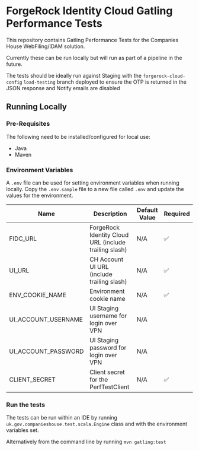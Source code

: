 # ForgeRock Identity Cloud Gatling Performance Tests

This repository contains Gatling Performance Tests for the Companies House WebFiling/IDAM solution.

Currently these can be run locally but will run as part of a pipeline in the future.

The tests should be ideally run against Staging with the `forgerock-cloud-config` `load-testing` branch deployed to ensure 
the OTP is returned in the JSON response and Notify emails are disabled

## Running Locally

### Pre-Requisites

The following need to be installed/configured for local use:

- Java
- Maven

### Environment Variables

A `.env` file can be used for setting environment variables when running locally. Copy the `.env.sample` file to a new file called `.env` and update the values for the environment.

| Name                | Description                                           | Default Value | Required           |
|---------------------|-------------------------------------------------------| ------------- |--------------------|
| FIDC_URL            | ForgeRock Identity Cloud URL (include trailing slash) | N/A           | :white_check_mark: |
| UI_URL              | CH Account UI URL (include trailing slash)            | N/A           | :white_check_mark: |
| ENV_COOKIE_NAME     | Environment cookie name                               | N/A           | :white_check_mark: |
| UI_ACCOUNT_USERNAME | UI Staging username for login over VPN                | N/A           |                    |
| UI_ACCOUNT_PASSWORD | UI Staging password for login over VPN                | N/A           |                    |
| CLIENT_SECRET       | Client secret for the PerfTestClient                  | N/A           | :white_check_mark: |

### Run the tests

The tests can be run within an IDE by running `uk.gov.companieshouse.test.scala.Engine` class and with the environment variables set.

Alternatively from the command line by running `mvn gatling:test`